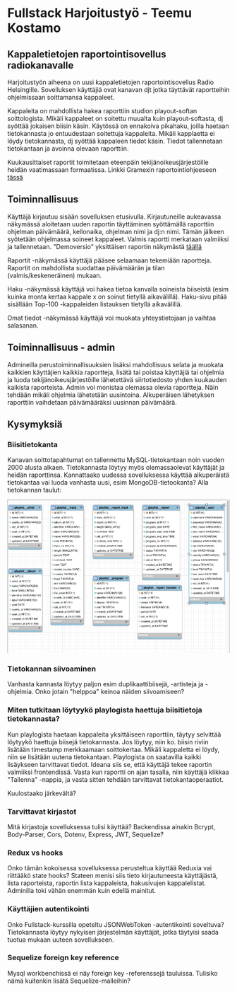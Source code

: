 # Fullstack Harjoitustyö - Teemu Kostamo

## Kappaletietojen raportointisovellus radiokanavalle

Harjoitustyön aiheena on uusi kappaletietojen raportointisovellus Radio Helsingille. Sovelluksen käyttäjiä ovat kanavan djt jotka täyttävät raportteihin ohjelmissaan soittamansa kappaleet.

Kappaleita on mahdollista hakea raporttiin studion playout-softan soittologista. Mikäli kappaleet on soitettu muualta kuin playout-softasta, dj syöttää jokaisen biisin käsin. Käytössä on ennakoiva pikahaku, joilla haetaan tietokannasta jo entuudestaan soitettuja kappaleita. Mikäli kapplaetta ei löydy tietokannasta, dj syöttää kappaleen tiedot käsin. Tiedot tallennetaan tietokantaan ja avoinna olevaan raporttiin.

Kuukausittaiset raportit toimitetaan eteenpäin tekijänoikeusjärjestöille heidän vaatimassaan formaatissa. Linkki Gramexin raportointiohjeeseen [tässä](https://www.gramex.fi//wp-content/uploads/2018/11/raportointiohje_kaupalliset_radiot_1_7_20091.pdf)

## Toiminnallisuus

Käyttäjä kirjautuu sisään sovelluksen etusivulla. Kirjautuneille aukeavassa näkymässä aloitetaan uuden raportin täyttäminen syöttämällä raporttiin ohjelman päivämäärä, kellonaika, ohjelman nimi ja dj:n nimi. Tämän jälkeen syötetään ohjelmassa soineet kappaleet. Valmis raportti merkataan valmiiksi ja tallennetaan. "Demoversio" yksittäisen raportin näkymästä [täällä](https://student.labranet.jamk.fi/~M6242/harjoitukset/harjoitustyo/index.html)

Raportit -näkymässä käyttäjä pääsee selaamaan tekemiään raportteja. Raportit on mahdollista suodattaa päivämäärän ja tilan (valmis/keskeneräinen) mukaan.

Haku -näkymässä käyttäjä voi hakea tietoa kanvalla soineista biiseistä (esim kuinka monta kertaa kappale x on soinut tietyllä aikavälillä). Haku-sivu pitää sisällään Top-100 -kappaleiden listauksen tietyllä aikavälillä.

Omat tiedot -näkymässä käyttäjä voi muokata yhteystietojaan ja vaihtaa salasanan.

## Toiminnallisuus - admin

Admineilla perustoiminnallisuuksien lisäksi mahdollisuus selata ja muokata kaikkien käyttäjien kaikkia raportteja, lisätä tai poistaa käyttäjiä tai ohjelmia ja luoda tekijänoikeusjärjestöille lähetettävä siirtotiedosto yhden kuukauden kaikista raporteista. Admin voi monistaa olemassa olevia raportteja. Näin tehdään mikäli ohjelmia lähetetään uusintoina. Alkuperäisen lähetyksen raporttiin vaihdetaan päivämääräksi uusinnan päivämäärä.

## Kysymyksiä

### Biisitietokanta

Kanavan soittotapahtumat on tallennettu MySQL-tietokantaan noin vuoden 2000 alusta alkaen. Tietokannasta löytyy myös olemassaolevat käyttäjät ja heidän raporttinsa. Kannattaako uudessa sovelluksessa käyttää alkuperäistä tietokantaa vai luoda vanhasta uusi, esim MongoDB-tietookanta? Alla tietokannan taulut:

![Tietokannan taulut](readme_img/db_tables.png)

### Tietokannan siivoaminen

Vanhasta kannasta löytyy paljon esim duplikaattibiisejä, -artisteja ja -ohjelmia. Onko jotain "helppoa" keinoa näiden siivoamiseen?

### Miten tutkitaan löytyykö playlogista haettuja biisitietoja tietokannasta?

Kun playlogista haetaan kappaleita yksittäiseen raporttiin, täytyy selvittää löytyykö haettuja biisejä tietokannasta. Jos löytyy, niin ko. biisin riviin lisätään timestamp merkkaamaan soittokertaa. Mikäli kappaletta ei löydy, niin se lisätään uutena tietokantaan. Playlogista on saatavilla kaikki lisäykseen tarvittavat tiedot. Ideana siis se, että käyttäjä tekee raportin valmiiksi frontendissä. Vasta kun raportti on ajan tasalla, niin käyttäjä klikkaa "Tallenna" -nappia, ja vasta sitten tehdään tarvittavat tietokantaoperaatiot.

Kuulostaako järkevältä?

### Tarvittavat kirjastot

Mitä kirjastoja sovelluksessa tulisi käyttää? Backendissa ainakin Bcrypt, Body-Parser, Cors, Dotenv, Express, JWT, Sequelize?

### Redux vs hooks

Onko tämän kokoisessa sovelluksessa perusteltua käyttää Reduxia vai riittääkö state hooks? Stateen menisi siis tieto kirjautuneesta käyttäjästä, lista raporteista, raportin lista kappaleista, hakusivujen kappalelistat. Adminilla toki vähän enemmän kuin edellä mainitut.

### Käyttäjien autentikointi

Onko Fullstack-kurssilla opeteltu JSONWebToken -autentikointi soveltuva? Tietokannasta löytyy nykyisen järjestelmän käyttäjät, jotka täytyisi saada tuotua mukaan uuteen sovellukseen.

### Sequelize foreign key reference

Mysql workbenchissä ei näy foreign key -referenssejä tauluissa. Tulisiko nämä kuitenkin lisätä Sequelize-malleihin?
